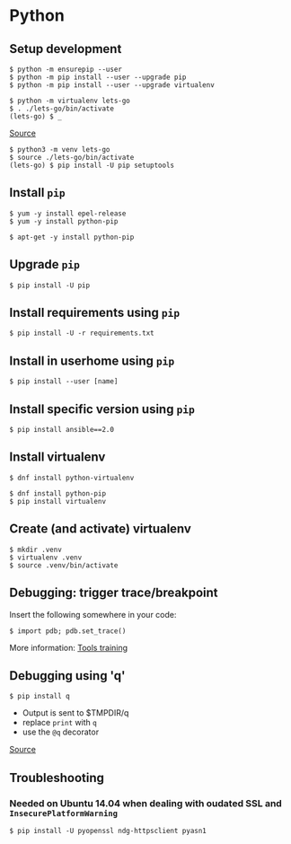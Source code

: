 Python
======

## Setup development

```
$ python -m ensurepip --user
$ python -m pip install --user --upgrade pip
$ python -m pip install --user --upgrade virtualenv
```

```
$ python -m virtualenv lets-go
$ . ./lets-go/bin/activate
(lets-go) $ _
```

[Source](https://glyph.twistedmatrix.com/2016/08/python-packaging.html)

```
$ python3 -m venv lets-go
$ source ./lets-go/bin/activate
(lets-go) $ pip install -U pip setuptools
```


## Install `pip`
```
$ yum -y install epel-release
$ yum -y install python-pip
```

```
$ apt-get -y install python-pip
```


## Upgrade `pip`
```
$ pip install -U pip
```


## Install requirements using `pip`
```
$ pip install -U -r requirements.txt
```


## Install in userhome using `pip`
```
$ pip install --user [name]
```


## Install specific version using `pip`
```
$ pip install ansible==2.0
```


## Install virtualenv
```
$ dnf install python-virtualenv
```

```
$ dnf install python-pip
$ pip install virtualenv
```


## Create (and activate) virtualenv
```
$ mkdir .venv
$ virtualenv .venv
$ source .venv/bin/activate
```


## Debugging: trigger trace/breakpoint

Insert the following somewhere in your code:
```
$ import pdb; pdb.set_trace()
```

More information: [Tools training](https://github.com/gbraad/tools-training/blob/master/md/slides.md#pdb)


## Debugging using 'q'
```
$ pip install q
```

 * Output is sent to $TMPDIR/q
 * replace `print` with `q`
 * use the `@q` decorator

[Source](https://pypi.python.org/pypi/q)


Troubleshooting
---------------

### Needed on Ubuntu 14.04 when dealing with oudated SSL and `InsecurePlatformWarning`

```
$ pip install -U pyopenssl ndg-httpsclient pyasn1
```
